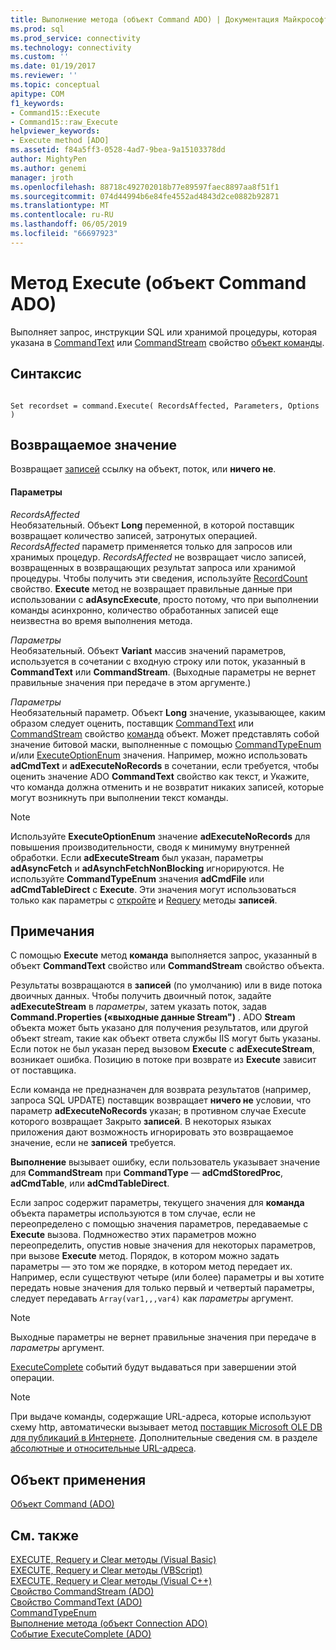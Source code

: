 ```yaml
---
title: Выполнение метода (объект Command ADO) | Документация Майкрософт
ms.prod: sql
ms.prod_service: connectivity
ms.technology: connectivity
ms.custom: ''
ms.date: 01/19/2017
ms.reviewer: ''
ms.topic: conceptual
apitype: COM
f1_keywords:
- Command15::Execute
- Command15::raw_Execute
helpviewer_keywords:
- Execute method [ADO]
ms.assetid: f84a5ff3-0528-4ad7-9bea-9a15103378dd
author: MightyPen
ms.author: genemi
manager: jroth
ms.openlocfilehash: 88718c492702018b77e89597faec8897aa8f51f1
ms.sourcegitcommit: 074d44994b6e84fe4552ad4843d2ce0882b92871
ms.translationtype: MT
ms.contentlocale: ru-RU
ms.lasthandoff: 06/05/2019
ms.locfileid: "66697923"
---
```

# <a name="execute-method-ado-command"></a>Метод Execute (объект Command ADO)
Выполняет запрос, инструкции SQL или хранимой процедуры, которая указана в [CommandText](../../../ado/reference/ado-api/commandtext-property-ado.md) или [CommandStream](../../../ado/reference/ado-api/commandstream-property-ado.md) свойство [объект команды](../../../ado/reference/ado-api/command-object-ado.md).  
  
## <a name="syntax"></a>Синтаксис  
  
```  
  
Set recordset = command.Execute( RecordsAffected, Parameters, Options )  
```  
  
## <a name="return-value"></a>Возвращаемое значение  
 Возвращает [записей](../../../ado/reference/ado-api/recordset-object-ado.md) ссылку на объект, поток, или **ничего не**.  
  
#### <a name="parameters"></a>Параметры  
 *RecordsAffected*  
 Необязательный. Объект **Long** переменной, в которой поставщик возвращает количество записей, затронутых операцией. *RecordsAffected* параметр применяется только для запросов или хранимых процедур. *RecordsAffected* не возвращает число записей, возвращенных в возвращающих результат запроса или хранимой процедуры. Чтобы получить эти сведения, используйте [RecordCount](../../../ado/reference/ado-api/recordcount-property-ado.md) свойство. **Execute** метод не возвращает правильные данные при использовании с **adAsyncExecute**, просто потому, что при выполнении команды асинхронно, количество обработанных записей еще неизвестна во время выполнения метода.  
  
 *Параметры*  
 Необязательный. Объект **Variant** массив значений параметров, используется в сочетании с входную строку или поток, указанный в **CommandText** или **CommandStream**. (Выходные параметры не вернет правильные значения при передаче в этом аргументе.)  
  
 *Параметры*  
 Необязательный параметр. Объект **Long** значение, указывающее, каким образом следует оценить, поставщик [CommandText](../../../ado/reference/ado-api/commandtext-property-ado.md) или [CommandStream](../../../ado/reference/ado-api/commandstream-property-ado.md) свойство [команда](../../../ado/reference/ado-api/command-object-ado.md) объект. Может представлять собой значение битовой маски, выполненные с помощью [CommandTypeEnum](../../../ado/reference/ado-api/commandtypeenum.md) и/или [ExecuteOptionEnum](../../../ado/reference/ado-api/executeoptionenum.md) значения. Например, можно использовать **adCmdText** и **adExecuteNoRecords** в сочетании, если требуется, чтобы оценить значение ADO **CommandText** свойство как текст, и Укажите, что команда должна отменить и не возвратит никаких записей, которые могут возникнуть при выполнении текст команды.  
  
> [!NOTE]
>  Используйте **ExecuteOptionEnum** значение **adExecuteNoRecords** для повышения производительности, сводя к минимуму внутренней обработки. Если **adExecuteStream** был указан, параметры **adAsyncFetch** и **adAsynchFetchNonBlocking** игнорируются. Не используйте **CommandTypeEnum** значения **adCmdFile** или **adCmdTableDirect** с **Execute**. Эти значения могут использоваться только как параметры с [откройте](../../../ado/reference/ado-api/open-method-ado-recordset.md) и [Requery](../../../ado/reference/ado-api/requery-method.md) методы **записей**.  
  
## <a name="remarks"></a>Примечания  
 С помощью **Execute** метод **команда** выполняется запрос, указанный в объект **CommandText** свойство или **CommandStream** свойство объекта.  
  
 Результаты возвращаются в **записей** (по умолчанию) или в виде потока двоичных данных. Чтобы получить двоичный поток, задайте **adExecuteStream** в *параметры*, затем указать поток, задав **Command.Properties («выходные данные Stream")** . ADO **Stream** объекта может быть указано для получения результатов, или другой объект stream, такие как объект ответа службы IIS могут быть указаны. Если поток не был указан перед вызовом **Execute** с **adExecuteStream**, возникает ошибка. Позицию в потоке при возврате из **Execute** зависит от поставщика.  
  
 Если команда не предназначен для возврата результатов (например, запроса SQL UPDATE) поставщик возвращает **ничего не** условии, что параметр **adExecuteNoRecords** указан; в противном случае Execute которого возвращает Закрыто **записей**. В некоторых языках приложения дают возможность игнорировать это возвращаемое значение, если не **записей** требуется.  
  
 **Выполнение** вызывает ошибку, если пользователь указывает значение для **CommandStream** при **CommandType** — **adCmdStoredProc**,  **adCmdTable**, или **adCmdTableDirect**.  
  
 Если запрос содержит параметры, текущего значения для **команда** объекта параметры используются в том случае, если не переопределено с помощью значения параметров, передаваемые с **Execute** вызова. Подмножество этих параметров можно переопределить, опустив новые значения для некоторых параметров, при вызове **Execute** метод. Порядок, в котором можно задать параметры — это том же порядке, в котором метод передает их. Например, если существуют четыре (или более) параметры и вы хотите передать новые значения для только первый и четвертый параметры, следует передавать `Array(var1,,,var4)` как *параметры* аргумент.  
  
> [!NOTE]
>  Выходные параметры не вернет правильные значения при передаче в *параметры* аргумент.  
  
 [ExecuteComplete](../../../ado/reference/ado-api/executecomplete-event-ado.md) событий будут выдаваться при завершении этой операции.  
  
> [!NOTE]
>  При выдаче команды, содержащие URL-адреса, которые используют схему http, автоматически вызывает метод [поставщик Microsoft OLE DB для публикаций в Интернете](../../../ado/guide/appendixes/microsoft-ole-db-provider-for-internet-publishing.md). Дополнительные сведения см. в разделе [абсолютные и относительные URL-адреса](../../../ado/guide/data/absolute-and-relative-urls.md).  
  
## <a name="applies-to"></a>Объект применения  
 [Объект Command (ADO)](../../../ado/reference/ado-api/command-object-ado.md)  
  
## <a name="see-also"></a>См. также  
 [EXECUTE, Requery и Clear методы (Visual Basic)](../../../ado/reference/ado-api/execute-requery-and-clear-methods-example-vb.md)   
 [EXECUTE, Requery и Clear методы (VBScript)](../../../ado/reference/ado-api/execute-requery-and-clear-methods-example-vbscript.md)   
 [EXECUTE, Requery и Clear методы (Visual C++)](../../../ado/reference/ado-api/execute-requery-and-clear-methods-example-vc.md)   
 [Свойство CommandStream (ADO)](../../../ado/reference/ado-api/commandstream-property-ado.md)   
 [Свойство CommandText (ADO)](../../../ado/reference/ado-api/commandtext-property-ado.md)   
 [CommandTypeEnum](../../../ado/reference/ado-api/commandtypeenum.md)   
 [Выполнение метода (объект Connection ADO)](../../../ado/reference/ado-api/execute-method-ado-connection.md)   
 [Событие ExecuteComplete (ADO)](../../../ado/reference/ado-api/executecomplete-event-ado.md)
